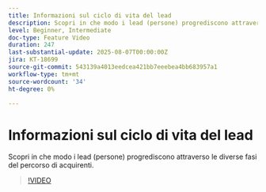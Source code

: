 ```yaml
---
title: Informazioni sul ciclo di vita del lead
description: Scopri in che modo i lead (persone) progrediscono attraverso le diverse fasi del percorso di acquirenti.
level: Beginner, Intermediate
doc-type: Feature Video
duration: 247
last-substantial-update: 2025-08-07T00:00:00Z
jira: KT-18699
source-git-commit: 543139a4013eedcea421bb7eeebea4bb683957a1
workflow-type: tm+mt
source-wordcount: '34'
ht-degree: 0%

---
```



# Informazioni sul ciclo di vita del lead

Scopri in che modo i lead (persone) progrediscono attraverso le diverse fasi del percorso di acquirenti.

>[!VIDEO](https://video.tv.adobe.com/v/3470603/?learn=on&enablevpops&captions=ita)
